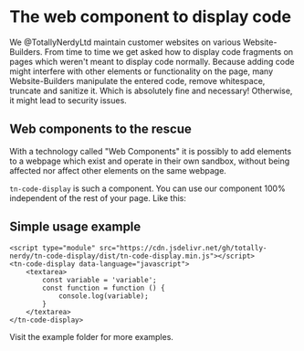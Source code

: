 # The web component to display code

We @TotallyNerdyLtd maintain customer websites on various Website-Builders. From time to time we get asked how to
display code fragments on pages which weren't meant to display code normally.
Because adding code might interfere with other elements or functionality on the page, many Website-Builders manipulate
the entered code, remove whitespace, truncate and sanitize it. Which is absolutely fine and necessary! Otherwise, it
might lead to security issues.

## Web components to the rescue

With a technology called "Web Components" it is possibly to add elements to a webpage which exist and operate in their
own sandbox, without being affected nor affect other elements on the same webpage.

`tn-code-display` is such a component. You can use our component 100% independent of the rest of your page. Like this:

## Simple usage example

```
<script type="module" src="https://cdn.jsdelivr.net/gh/totally-nerdy/tn-code-display/dist/tn-code-display.min.js"></script>
<tn-code-display data-language="javascript">
    <textarea>
        const variable = 'variable';
        const function = function () {
            console.log(variable);
        }
    </textarea>
</tn-code-display>
```

Visit the example folder for more examples.